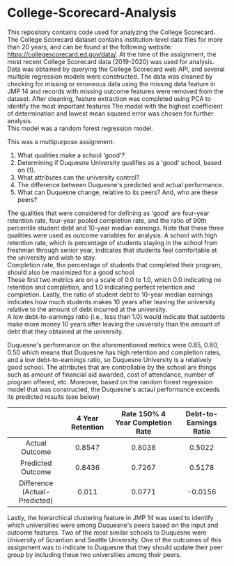 # College-Scorecard-Analysis

This repository contains code used for analyzing the College Scorecard.  The College Scorecard dataset contains institution-level data files for more than 20 years, and can be found at the following website: https://collegescorecard.ed.gov/data/.
At the time of the assignment, the most recent College Scorecard data (2019-2020) was used for analysis. 
Data was obtained by querying the College Scorecard web API, and several multiple regression models were constructed. 
The data was cleaned by checking for missing or erroneous data using the missing data feature in JMP 14 and records with missing outcome features were removed from the dataset.
After cleaning, feature extraction was completed using PCA to identify the most important features 
The model with the highest coefficient of determination and lowest mean squared error was chosen for further analysis.  
This model was a random forest regression model.

This was a multipurpose assignment:

1) What qualities make a school 'good'?  
2) Determining if Duquesne University qualifies as a 'good' school, based on (1).
3) What attributes can the university control?
4) The difference between Duquesne's predicted and actual performance.
5) What can Duquesne change, relative to its peers?  And, who are these peers?

The qualities that were considered for defining as 'good' are four-year retention rate, four-year pooled completion rate, and the ratio of 90th percentile student debt and 10-year median earnings. 
Note that these three qualities were used as outcome variables for analysis.
A school with high retention rate, which is percentage of students staying in the school from freshman through senior year, indicates that students feel comfortable at the university and wish to stay.  
Completion rate, the percentage of students that completed their program, should also be maximized for a good school.  
These first two metrics are on a scale of 0.0 to 1.0, which 0.0 indicating no retention and completion, and 1.0 indicating perfect retention and completion.
Lastly, the ratio of student debt to 10-year median earnings indicates how much students makes 10 years after leaving the university relative to the amount of debt incurred at the university.  
A low debt-to-earnings ratio (i.e., less than 1.0) would indicate that sutdents make more money 10 years after leaving the university than the amount of debt that they obtained at the university.
 
Duquesne's performance on the aforementioned metrics were 0.85, 0.80, 0.50 which means that Duquesne has high retention and completion rates, and a low debt-to-earnings ratio, so Duquesne University is a relatively good school.
The attributes that are controllable by the school are things such as amount of financial aid awarded, cost of attendance, number of program offered, etc.
Moreover, based on the random forest regression model that was constructed, the Duquesne's actaul performance exceeds its predicted results (see below)

|                 |  4 Year Retention | Rate	150% 4 Year Completion Rate| Debt-to-Earnings Ratio |
|  :-----------:  | :-----------:     |      :-----------:               |     :-----------:      |    
|Actual Outcome	  |    0.8547	        |           0.8038	               |          0.5022        |
|Predicted Outcome|  0.8436	          |           0.7267	               |          0.5178        | 
|Difference (Actual-Predicted)|  0.011|           0.0771	               |          -0.0156       |


Lastly, the hierarchical clustering feature in JMP 14 was used to identify which universities were among Duquesne's peers based on the input and outcome features.
Two of the most similar schools to Duquesne were University of Scrantion and Seattle University.
One of the outcomes of this assignment was to indicate to Duquesne that they should update their peer group by including these two universities among their peers.

